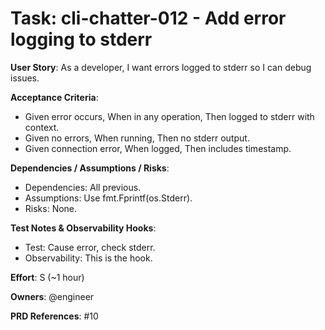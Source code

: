 # Task: cli-chatter-012 - Add error logging to stderr

**User Story**: As a developer, I want errors logged to stderr so I can debug issues.

**Acceptance Criteria**:
- Given error occurs, When in any operation, Then logged to stderr with context.
- Given no errors, When running, Then no stderr output.
- Given connection error, When logged, Then includes timestamp.

**Dependencies / Assumptions / Risks**:
- Dependencies: All previous.
- Assumptions: Use fmt.Fprintf(os.Stderr).
- Risks: None.

**Test Notes & Observability Hooks**:
- Test: Cause error, check stderr.
- Observability: This is the hook.

**Effort**: S (~1 hour)

**Owners**: @engineer

**PRD References**: #10
